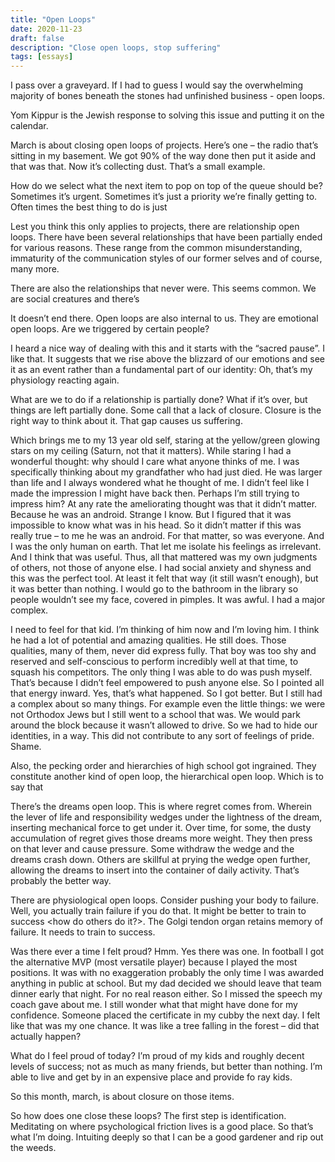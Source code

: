 ```yaml
---
title: "Open Loops"
date: 2020-11-23
draft: false
description: "Close open loops, stop suffering"
tags: [essays]
---
```


I pass over a graveyard. If I had to guess I would say the overwhelming majority of bones beneath the stones had unfinished business - open loops.

Yom Kippur is the Jewish response to solving this issue and putting it on the calendar.

March is about closing open loops of projects. Here’s one – the radio that’s sitting in my basement. We got 90% of the way done then put it aside and that was that. Now it’s collecting dust. That’s a small example.

How do we select what the next item to pop on top of the queue should be? Sometimes it’s urgent. Sometimes it’s just a priority we’re finally getting to. Often times the best thing to do is just

Lest you think this only applies to projects, there are relationship open loops. There have been several relationships that have been partially ended for various reasons. These range from the common misunderstanding, immaturity of the communication styles of our former selves and of course, many more.

There are also the relationships that never were. This seems common. We are social creatures and there’s

It doesn’t end there. Open loops are also internal to us. They are emotional open loops. Are we triggered by certain people?

I heard a nice way of dealing with this and it starts with the “sacred pause”. I like that. It suggests that we rise above the blizzard of our emotions and see it as an event rather than a fundamental part of our identity: Oh, that’s my physiology reacting again.

What are we to do if a relationship is partially done? What if it’s over, but things are left partially done. Some call that a lack of closure. Closure is the right way to think about it. That gap causes us suffering.

Which brings me to my 13 year old self, staring at the yellow/green glowing stars on my ceiling (Saturn, not that it matters). While staring I had a wonderful thought: why should I care what anyone thinks of me. I was specifically thinking about my grandfather who had just died. He was larger than life and I always wondered what he thought of me. I didn’t feel like I made the impression I might have back then. Perhaps I’m still trying to impress him? At any rate the ameliorating thought was that it didn’t matter. Because he was an android. Strange I know. But I figured that it was impossible to know what was in his head. So it didn’t matter if this was really true – to me he was an android. For that matter, so was everyone. And I was the only human on earth. That let me isolate his feelings as irrelevant. And I think that was useful. Thus, all that mattered was my own judgments of others, not those of anyone else. I had social anxiety and shyness and this was the perfect tool. At least it felt that way (it still wasn’t enough), but it was better than nothing. I would go to the bathroom in the library so people wouldn’t see my face, covered in pimples. It was awful. I had a major complex.

I need to feel for that kid. I’m thinking of him now and I’m loving him. I think he had a lot of potential and amazing qualities. He still does. Those qualities, many of them, never did express fully. That boy was too shy and reserved and self-conscious to perform incredibly well at that time, to squash his competitors. The only thing I was able to do was push myself. That’s because I didn’t feel empowered to push anyone else. So I pointed all that energy inward. Yes, that’s what happened. So I got better. But I still had a complex about so many things. For example even the little things: we were not Orthodox Jews but I still went to a school that was. We would park around the block because it wasn’t allowed to drive. So we had to hide our identities, in a way. This did not contribute to any sort of feelings of pride. Shame.

Also, the pecking order and hierarchies of high school got ingrained. They constitute another kind of open loop, the hierarchical open loop. Which is to say that

There’s the dreams open loop. This is where regret comes from. Wherein the lever of life and responsibility wedges under the lightness of the dream, inserting mechanical force to get under it. Over time, for some, the dusty accumulation of regret gives those dreams more weight. They then press on that lever and cause pressure. Some withdraw the wedge and the dreams crash down. Others are skillful at prying the wedge open further, allowing the dreams to insert into the container of daily activity. That’s probably the better way.

There are physiological open loops. Consider pushing your body to failure. Well, you actually train failure if you do that. It might be better to train to success \<how do others do it?\>. The Golgi tendon organ retains memory of failure. It needs to train to success.

Was there ever a time I felt proud? Hmm. Yes there was one. In football I got the alternative MVP (most versatile player) because I played the most positions. It was with no exaggeration probably the only time I was awarded anything in public at school. But my dad decided we should leave that team dinner early that night. For no real reason either. So I missed the speech my coach gave about me. I still wonder what that might have done for my confidence. Someone placed the certificate in my cubby the next day. I felt like that was my one chance. It was like a tree falling in the forest – did that actually happen?

What do I feel proud of today? I’m proud of my kids and roughly decent levels of success; not as much as many friends, but better than nothing. I’m able to live and get by in an expensive place and provide fo ray kids.

So this month, march, is about closure on those items.

So how does one close these loops? The first step is identification. Meditating on where psychological friction lives is a good place. So that’s what I’m doing. Intuiting deeply so that I can be a good gardener and rip out the weeds.